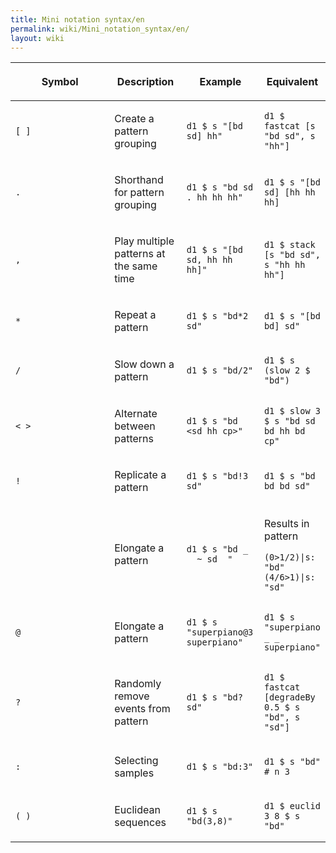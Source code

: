 ```yaml
---
title: Mini notation syntax/en
permalink: wiki/Mini_notation_syntax/en/
layout: wiki
---
```


<languages/>

<table>
<colgroup>
<col style="width: 50%" />
<col style="width: 25%" />
<col style="width: 35%" />
<col style="width: 35%" />
</colgroup>
<thead>
<tr class="header">
<th><p>Symbol</p></th>
<th><p>Description</p></th>
<th><p>Example</p></th>
<th><p>Equivalent</p></th>
</tr>
</thead>
<tbody>
<tr class="odd">
<td><pre><code>[ ]</code></pre></td>
<td><p>Create a pattern grouping</p></td>
<td><pre><code>d1 $ s &quot;[bd sd] hh&quot;</code></pre></td>
<td><pre><code>d1 $ fastcat [s &quot;bd sd&quot;, s &quot;hh&quot;]</code></pre></td>
</tr>
<tr class="even">
<td><pre><code>.</code></pre></td>
<td><p>Shorthand for pattern grouping</p></td>
<td><pre><code>d1 $ s &quot;bd sd . hh hh hh&quot;</code></pre></td>
<td><pre><code>d1 $ s &quot;[bd sd] [hh hh hh]</code></pre></td>
</tr>
<tr class="odd">
<td><pre><code>,</code></pre></td>
<td><p>Play multiple patterns at the same time</p></td>
<td><pre><code>d1 $ s &quot;[bd sd, hh hh hh]&quot;</code></pre></td>
<td><pre><code>d1 $ stack [s &quot;bd sd&quot;, s &quot;hh hh hh&quot;]</code></pre></td>
</tr>
<tr class="even">
<td><pre><code>*</code></pre></td>
<td><p>Repeat a pattern</p></td>
<td><pre><code>d1 $ s &quot;bd*2 sd&quot;</code></pre></td>
<td><pre><code>d1 $ s &quot;[bd bd] sd&quot;</code></pre></td>
</tr>
<tr class="odd">
<td><pre><code>/</code></pre></td>
<td><p>Slow down a pattern</p></td>
<td><pre><code>d1 $ s &quot;bd/2&quot;</code></pre></td>
<td><pre><code>d1 $ s (slow 2 $ &quot;bd&quot;)</code></pre></td>
</tr>
<tr class="even">
<td><pre><code>&lt; &gt;</code></pre></td>
<td><p>Alternate between patterns</p></td>
<td><pre><code>d1 $ s &quot;bd &lt;sd hh cp&gt;&quot;</code></pre></td>
<td><pre><code>d1 $ slow 3 $ s &quot;bd sd bd hh bd cp&quot;</code></pre></td>
</tr>
<tr class="odd">
<td><pre><code>!</code></pre></td>
<td><p>Replicate a pattern</p></td>
<td><pre><code>d1 $ s &quot;bd!3 sd&quot;</code></pre></td>
<td><pre><code>d1 $ s &quot;bd bd bd sd&quot;</code></pre></td>
</tr>
<tr class="even">
<td><pre><code>_</code></pre></td>
<td><p>Elongate a pattern</p></td>
<td><pre><code>d1 $ s &quot;bd _ _ ~ sd _&quot;</code></pre></td>
<td><p>Results in pattern</p>
<pre><code>(0&gt;1/2)|s: &quot;bd&quot; (4/6&gt;1)|s: &quot;sd&quot;</code></pre></td>
</tr>
<tr class="odd">
<td><pre><code>@</code></pre></td>
<td><p>Elongate a pattern</p></td>
<td><pre><code>d1 $ s &quot;superpiano@3 superpiano&quot;</code></pre></td>
<td><pre><code>d1 $ s &quot;superpiano _ _ superpiano&quot;</code></pre></td>
</tr>
<tr class="even">
<td><pre><code>?</code></pre></td>
<td><p>Randomly remove events from pattern</p></td>
<td><pre><code>d1 $ s &quot;bd? sd&quot;</code></pre></td>
<td><pre><code>d1 $ fastcat [degradeBy 0.5 $ s &quot;bd&quot;, s &quot;sd&quot;]</code></pre></td>
</tr>
<tr class="odd">
<td><pre><code>:</code></pre></td>
<td><p>Selecting samples</p></td>
<td><pre><code>d1 $ s &quot;bd:3&quot;</code></pre></td>
<td><pre><code>d1 $ s &quot;bd&quot; # n 3</code></pre></td>
</tr>
<tr class="even">
<td><pre><code>( )</code></pre></td>
<td><p>Euclidean sequences</p></td>
<td><pre><code>d1 $ s &quot;bd(3,8)&quot;</code></pre></td>
<td><pre><code>d1 $ euclid 3 8 $ s &quot;bd&quot;</code></pre></td>
</tr>
</tbody>
</table>
